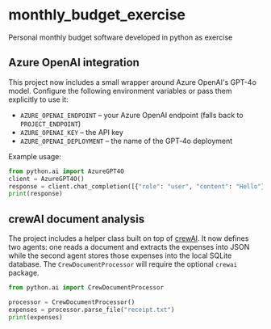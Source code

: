 # monthly_budget_exercise
Personal monthly budget software developed in python as exercise

## Azure OpenAI integration

This project now includes a small wrapper around Azure OpenAI's GPT-4o model. Configure the following environment variables or pass them explicitly to use it:

- `AZURE_OPENAI_ENDPOINT` – your Azure OpenAI endpoint (falls back to `PROJECT_ENDPOINT`)
- `AZURE_OPENAI_KEY` – the API key
- `AZURE_OPENAI_DEPLOYMENT` – the name of the GPT‑4o deployment

Example usage:

```python
from python.ai import AzureGPT4O
client = AzureGPT4O()
response = client.chat_completion([{"role": "user", "content": "Hello"}])
print(response)
```

## crewAI document analysis

The project includes a helper class built on top of
[crewAI](https://github.com/joaomdmoura/crewai).  It now defines two
agents: one reads a document and extracts the expenses into JSON while the
second agent stores those expenses into the local SQLite database.  The
`CrewDocumentProcessor` will require the optional `crewai` package.

```python
from python.ai import CrewDocumentProcessor

processor = CrewDocumentProcessor()
expenses = processor.parse_file("receipt.txt")
print(expenses)
```
